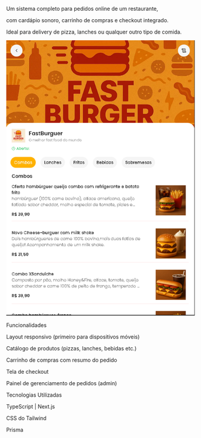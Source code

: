 Um sistema completo para pedidos online de um restaurante,

com cardápio sonoro, carrinho de compras e checkout integrado.

Ideal para delivery de pizza, lanches ou qualquer outro tipo de comida.



![alt text](image.png)



Funcionalidades

Layout responsivo (primeiro para dispositivos móveis)

Catálogo de produtos (pizzas, lanches, bebidas etc.)

Carrinho de compras com resumo do pedido

Tela de checkout

Painel de gerenciamento de pedidos (admin)




Tecnologias Utilizadas

TypeScript | Next.js

CSS do Tailwind

Prisma